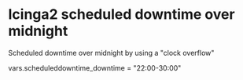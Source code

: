 # Icinga2 scheduled downtime over midnight
Scheduled downtime over midnight by using a "clock overflow"

 vars.scheduleddowntime_downtime = "22:00-30:00"


